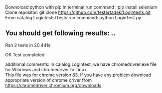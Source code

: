 Downoload python with pip
In terminal run command : pip install selenium
Clone repositor: git clone https://github.com/testertadek/Logintests.git  
From catalog Logintests/Tests run command: python LoginTest.py

You should get following results:
..
----------------------------------------------------------------------
Ran 2 tests in 20.441s

OK
Test completed

additional comments:
In calalog Logintest, we have chromedrivrer.exe file for Windows and
chromedriver fo Linux.  
This file was for chrome version 83.
If you have any problem download appropriate version of chrome driver from https://chromedriver.chromium.org/downloads
